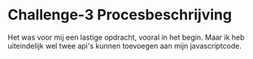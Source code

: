 # Challenge-3 Procesbeschrijving 

Het was voor mij een lastige opdracht, vooral in het begin. Maar ik heb uiteindelijk wel twee api's kunnen toevoegen aan mijn javascriptcode. 
